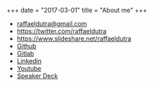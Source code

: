 +++
date = "2017-03-01"
title = "About me"
+++

- <a href="mailto:raffaeldutra@gmail.com?Subject=Contato via site">raffaeldutra@gmail.com</a>
- <a href="https://twitter.com/raffaeldutra">https://twitter.com/raffaeldutra</a>
- <a href="https://www.slideshare.net/raffaeldutra">https://www.slideshare.net/raffaeldutra</a>
- <a href="https://github.com/raffaeldutra">Github</a>
- <a href="https://gitlab.com/raffaeldutra">Gitlab</a>
- <a href="https://linkedin.com/in/rafaeldutra">Linkedin</a>
- <a href="https://youtube.com/raffaeldutra/watch?v=jXqfY0Nn53Q&list=PLZJThJjvPpHlgV4AjZDstipTZhEuV_OIz">Youtube</a>
- <a href="https://speakerdeck.com/raffaeldutra">Speaker Deck</a>